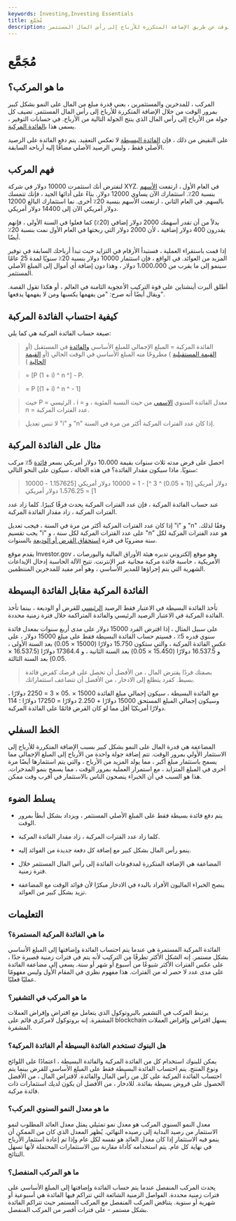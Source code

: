 ```yaml
---
keywords: Investing,Investing Essentials
title: مُجَمَّع
description: يشير المركب إلى قدرة مبلغ من المال على النمو بشكل كبير بمرور الوقت عن طريق الإضافة المتكررة للأرباح إلى رأس المال المستثمر.
---
```


# مُجَمَّع
## ما هو المركب؟

المركب ، للمدخرين والمستثمرين ، يعني قدرة مبلغ من المال على النمو بشكل كبير بمرور الوقت من خلال الإضافة المتكررة للأرباح إلى رأس المال المستثمر. تضيف كل جولة من الأرباح إلى رأس المال الذي ينتج الجولة التالية من الأرباح. في حسابات التوفير ، يسمى هذا [بالفائدة المركبة](/compoundinterest).

على النقيض من ذلك ، فإن [الفائدة البسيطة](/simple_interest) لا تعكس التعقيد. يتم دفع الفائدة على الرصيد الأصلي فقط ، وليس الرصيد الأصلي مضافًا إليه أرباحه السابقة.

## فهم المركب

لنفترض أنك استثمرت 10000 دولار في شركة XYZ. في العام الأول ، ارتفعت [الأسهم](/shares) بنسبة 20٪. استثمارك الآن يساوي 12000 دولار. بناءً على أدائها الجيد ، فإنك تتمسك بالسهم. في العام الثاني ، ارتفعت الأسهم بنسبة 20٪ أخرى. نما استثمارك البالغ 12000 دولار أمريكي الآن إلى 14400 دولار أمريكي.

بدلاً من أن تقدر أسهمك 2000 دولار إضافي (20٪) كما فعلوا في السنة الأولى ، فإنهم يقدرون 400 دولار إضافية ، لأن 2000 دولار التي ربحتها في العام الأول نمت بنسبة 20٪ أيضًا.

إذا قمت باستقراء العملية ، فستبدأ الأرقام في التزايد حيث تبدأ أرباحك السابقة في توفير المزيد من العوائد. في الواقع ، فإن استثمار 10000 دولار بنسبة 20٪ سنويًا لمدة 25 عامًا سينمو إلى ما يقرب من 1،000،000 دولار ، وهذا دون إضافة أي أموال إلى المبلغ الأصلي المستثمر.

أطلق ألبرت أينشتاين على قوة التركيب الأعجوبة الثامنة في العالم ، أو هكذا تقول القصة. ويقال أيضًا أنه صرح: "من يفهمها يكسبها ومن لا يفهمها يدفعها".

## كيفية احتساب الفائدة المركبة

صيغة حساب الفائدة المركبة هي كما يلي:

>

> الفائدة المركبة = المبلغ الإجمالي للمبلغ الأساسي [والفائدة](/principal) في المستقبل (أو [القيمة المستقبلية](/futurevalue) ) مطروحًا منه المبلغ الأساسي في الوقت الحالي (أو [القيمة الحالية](/presentvalue) )

>

>

> = [P (1 + i) ^ n ^] - P.

>

>

> = P [(1 + i) ^ n ^ - 1]

>

>

> حيث P = الرئيسي ، i = معدل الفائدة السنوي [الاسمي](/nominal) من حيث النسبة المئوية ، و n = عدد الفترات المركبة.

>

> لا تنس تعديل "i" و "n" إذا كان عدد الفترات المركبة أكثر من مرة في السنة.

>

## مثال على الفائدة المركبة

احصل على قرض مدته ثلاث سنوات بقيمة 10،000 دولار أمريكي بسعر [فائدة](/interestrate) 5٪ مركب سنويًا. ماذا سيكون مقدار الفائدة؟ في هذه الحالة ، سيكون على النحو التالي:

>

> 10000 دولار أمريكي [(1 + 0.05) ^ 3 ^] - 1 = 10000 دولار أمريكي [1.157625 - 1] = 1،576.25 دولار أمريكي

>

عند حساب الفائدة المركبة ، فإن عدد الفترات المركبة يحدث فرقًا كبيرًا. كلما زاد عدد الفترات المركبة ، زاد مقدار الفائدة المركبة.

إذا كان عدد الفترات المركبة أكثر من مرة في السنة ، فيجب تعديل "i" و "n" وفقًا لذلك. يجب تقسيم "i" على عدد الفترات المركبة لكل سنة ، و "n" هو عدد الفترات المركبة لكل سنة مضروبًا في فترة [استحقاق القرض أو الوديعة](/maturity) بالسنوات.

يقدم موقع Investor.gov ، وهو موقع إلكتروني تديره هيئة الأوراق المالية والبورصات الأمريكية ، حاسبة فائدة مركبة مجانية عبر الإنترنت. تتيح الآلة الحاسبة إدخال الإيداعات الشهرية التي يتم إجراؤها للمدير الأساسي ، وهو أمر مفيد للمدخرين المنتظمين.

## الفائدة المركبة مقابل الفائدة البسيطة

تأخذ الفائدة البسيطة في الاعتبار فقط الرصيد [الرئيسي](/principal) للقرض أو الوديعة ، بينما تأخذ الفائدة المركبة في الاعتبار الرصيد الرئيسي والفائدة المتراكمة خلال فترة زمنية محددة.

على سبيل المثال ، إذا اقترض الفرد 15000 دولار على مدى أربع سنوات بمعدل فائدة سنوي قدره 5٪ ، فسيتم حساب الفائدة البسيطة فقط على مبلغ 15000 دولار ، على عكس الفائدة المركبة ، والتي ستكون 15.750 دولارًا (15000 × 0.05) بعد السنة الأولى ، و 16.537.5 دولارًا (15.450 × 0.05) بعد السنة الثانية ، و 17364.4 دولارًا (16.537.5 × 0.05) بعد السنة الثالثة.

> بصفتك فردًا يقترض المال ، من الأفضل أن تحصل على قرضك كقرض فائدة بسيط. كفرد يتطلع إلى الادخار ، من الأفضل أن تتضاعف استثماراتك.

>

مع الفائدة البسيطة ، سيكون إجمالي مبلغ الفائدة 15000 × .05 × 3 = 2250 دولارًا ، وسيكون إجمالي المبلغ المستحق 15000 دولارًا + 2.250 دولارًا = 17250 دولارًا ؛ 114 دولارًا أمريكيًا أقل مما لو كان القرض قائمًا على الفائدة المركبة.

## الخط السفلي

المضاعفة هي قدرة المال على النمو بشكل كبير بسبب الإضافة المتكررة للأرباح إلى الاستثمار الأولي بمرور الوقت. تتم إضافة جولة واحدة من الأرباح إلى المبلغ الإجمالي مما يسمح باستثمار مبلغ أكبر ، مما يولد المزيد من الأرباح ، والتي يتم استثمارها أيضًا مرة أخرى في المبلغ المتزايد ، مع استمرار العملية بمرور الوقت ، مما يسمح بنمو المدخرات. هذا هو السبب في أن الخبراء ينصحون الناس بالاستثمار في أقرب وقت ممكن.

## يسلط الضوء

- يتم دفع فائدة بسيطة فقط على المبلغ الأصلي المستثمر ، ويزداد بشكل أبطأ بمرور الوقت.

- كلما زاد عدد الفترات المركبة ، زاد مقدار الفائدة المركبة.

- ينمو رأس المال بشكل كبير مع إضافة كل دفعة جديدة من الفوائد إليه.

- المضاعفة هي الإضافة المتكررة لمدفوعات الفائدة إلى رأس المال المستثمر خلال فترة زمنية.

- ينصح الخبراء الماليون الأفراد بالبدء في الادخار مبكرًا لأن فوائد الوقت مع المضاعفة تزيد بشكل كبير من العوائد.

## التعليمات

### ما هي الفائدة المركبة المستمرة؟

الفائدة المركبة المستمرة هي عندما يتم احتساب الفائدة وإضافتها إلى المبلغ الأساسي بشكل مستمر. إنه الشكل الأكثر تطرفًا من التركيب لأنه يتم في فترات زمنية قصيرة جدًا ، على عكس الفترات الأكثر شيوعًا من أسبوع أو شهر أو سنة. يسعى إلى مضاعفة الفائدة على مدى عدد لا حصر له من الفترات. هذا مفهوم نظري في المقام الأول وليس مفهومًا عمليًا فعليًا.

### ما هو المركب في التشفير؟

يرتبط المركب في التشفير بالبروتوكول الذي يتعامل مع اقتراض وإقراض العملات المشفرة. إنه بروتوكول لامركزي قائم على blockchain يسهل اقتراض وإقراض العملات المشفرة.

### هل البنوك تستخدم الفائدة البسيطة أم الفائدة المركبة؟

يمكن للبنوك استخدام كل من الفائدة المركبة والفائدة البسيطة ، اعتمادًا على اللوائح ونوع المنتج. يتم احتساب الفائدة البسيطة فقط على المبلغ الأساسي للقرض بينما يتم احتساب الفائدة المركبة على كل من رأس المال والفائدة. لاقتراض المال ، من الأفضل الحصول على قروض بسيطة بفائدة. للادخار ، من الأفضل أن يكون لديك استثمارات ذات فائدة مركبة.

### ما هو معدل النمو السنوي المركب؟

معدل النمو السنوي المركب هو معدل نمو تمثيلي يمثل معدل العائد المطلوب لنمو الاستثمار من رصيد البداية إلى رصيده النهائي. يُظهر المعدل الذي كان من الممكن أن ينمو فيه الاستثمار إذا كان معدل العائد هو نفسه لكل عام وإذا تم إعادة استثمار الأرباح في نهاية كل عام. يتم استخدامه كأداة مقارنة بين الاستثمارات المحتملة لأنها تسهل النتائج.

### ما هو المركب المنفصل؟

يحدث المركب المنفصل عندما يتم حساب الفائدة وإضافتها إلى المبلغ الأساسي على فترات زمنية محددة. الفواصل الزمنية الشائعة التي تتراكم فيها الفائدة هي أسبوعية أو شهرية أو سنوية. يتناقض المركب المنفصل مع المركب المستمر حيث تتراكم الفائدة بشكل مستمر - على فترات أقصر من المركب المنفصل.

